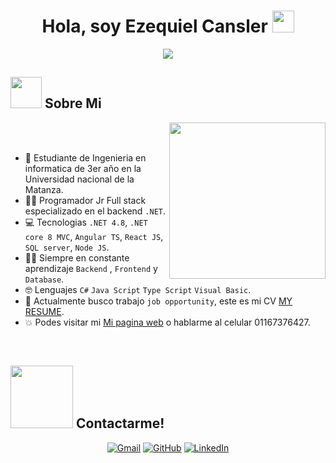 <h1 align="center">Hola, soy Ezequiel Cansler <img src="https://media.giphy.com/media/hvRJCLFzcasrR4ia7z/giphy.gif" width="35"></h1>
<p align="center"> <a href="https://github.com/DenverCoder1/readme-typing-svg"><img src="https://readme-typing-svg.herokuapp.com?font=Time+New+Roman&color=%23C8BE25&size=25&center=true&vCenter=true&width=600&height=100&lines=Ingeniero+de+Software;Estudiante+de+Ingeniería+Informática;Desarrollador+Full+Stack;Entusiasta+de+.NET+y+Angular;Siempre+aprendiendo+nuevas+tecnologías"></a> </p>


## <picture><img src = "https://github.com/7oSkaaa/7oSkaaa/blob/main/Images/about_me.gif?raw=true" width = 50px></picture> Sobre Mi

<picture> <img align="right" src="https://github.com/7oSkaaa/7oSkaaa/blob/main/Images/Right_Side.gif?raw=true" width = 250px></picture>

<br><br>

- :school: Estudiante de Ingenieria en informatica de 3er año en la Universidad nacional de la Matanza.
- :technologist: Programador Jr Full stack especializado en el backend `.NET`.
- :computer: Tecnologias `.NET 4.8`, `.NET core 8 MVC`, `Angular TS`, `React JS`, `SQL server`, `Node JS`.
- :student: Siempre en constante aprendizaje `Backend` , `Frontend` y `Database`.
- :nerd_face: Lenguajes `C#` `Java Script` `Type Script` `Visual Basic`.
- :thinking: Actualmente busco trabajo `job opportunity`, este es mi CV [MY RESUME](https://drive.google.com/file/d/13nmaTgBSfNjZqgGUGB2a3lENhaa8RzZk/view?usp=sharing).
- :boom: Podes visitar mi [Mi pagina web](https://cv-online-two.vercel.app/) o hablarme al celular 01167376427.
<br>



## <picture> <img src="https://github.com/7oSkaaa/7oSkaaa/blob/main/Images/Connect-with-me.gif?raw=true" width="100px"> </picture> Contactarme!
<p align="center">
	<a href="https://mail.google.com/mail/u/0/#inbox?compose=GTvVlcSDbtsNdWwLsJbSVdsZzwMNcmkmTBdHtvzDtqSgzWtqRWgDhFtdSgknvPSkLWMVmwkqJQGzp"><img img src="https://img.shields.io/badge/gmail-%23EA4335.svg?style=plastic&logo=gmail&logoColor=white" alt="Gmail"/></a>
	<a href="https://github.com/EzequielCansler?tab=repositories"><img src="https://img.shields.io/badge/github-%23181717.svg?style=plastic&logo=github&logoColor=white" alt="GitHub"/></a>
	<a href="https://www.linkedin.com/in/ezequiel-cansler-462840288/"><img src="https://img.shields.io/badge/linkedin-%230A66C2.svg?style=plastic&logo=linkedin&logoColor=white" alt="LinkedIn"/></a>
</p>
